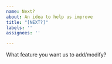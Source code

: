 ```yaml
---
name: Next?
about: An idea to help us improve
title: "[NEXT?]"
labels: ''
assignees: ''

---
```


What feature you want us to add/modify?
